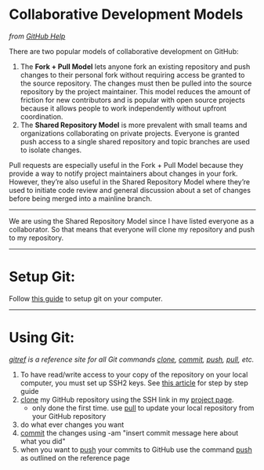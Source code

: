 Collaborative Development Models
================================
*from [GitHub Help](http://help.github.com/pull-requests/)*

There are two popular models of collaborative development on GitHub:

  1. The **Fork + Pull Model** lets anyone fork an existing repository and push changes to their 
  personal fork without requiring access be granted to the source repository. The changes must then 
  be pulled into the source repository by the project maintainer. This model reduces the amount of 
  friction for new contributors and is popular with open source projects because it allows people to
  work independently without upfront coordination.
  2. The **Shared Repository Model** is more prevalent with small teams and organizations 
  collaborating on private projects. Everyone is granted push access to a single shared repository 
  and topic branches are used to isolate changes.

Pull requests are especially useful in the Fork + Pull Model because they provide a way to notify 
project maintainers about changes in your fork. However, they’re also useful in the Shared 
Repository Model where they’re used to initiate code review and general discussion about a set of 
changes before being merged into a mainline branch.

---

We are using the Shared Repository Model since I have listed everyone as a collaborator. So that 
means that everyone will clone my repository and push to my repository.

---

Setup Git:
========

Follow [this guide](http://help.github.com/set-up-git-redirect) to setup git on your computer.

---

Using Git:
==========
*[gitref] is a reference site for all Git commands [clone], [commit], [push], [pull], etc.*

  1. To have read/write access to your copy of the repository on your local computer, you must set 
  up SSH2 keys. See [this article](http://github.com/guides/providing-your-ssh-key) for step by 
  step guide
  2. [clone] my GitHub repository using the SSH link in my [project page].
     - only done the first time. use [pull] to update your local repository from your GitHub 
     repository
  3. do what ever changes you want
  4. [commit] the changes using -am "insert commit message here about what you did"
  5. when you want to [push] your commits to GitHub use the command [push] as outlined on the 
  reference page

[pull request]: http://help.github.com/pull-requests/ "Pull Request Guide"
[project page]: https://github.com/andrewiggins/Textbook-Price-Aggregator "Project Page"
[pull]: http://gitref.org/remotes/#pull "Pull Reference"
[push]: http://gitref.org/remotes/#push "Push Reference"
[commit]: http://gitref.org/basic/#commit "Commit Reference"
[clone]: http://gitref.org/creating/#clone "Clone Reference"
[fork]: http://help.github.com/fork-a-repo/ "Forking a Repository Guide"
[gitref]: http://gitref.org "Git Reference"